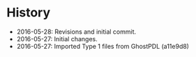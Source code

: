History
=======
- 2016-05-28: Revisions and initial commit.
- 2016-05-27: Initial changes.
- 2016-05-27: Imported Type 1 files from GhostPDL (a11e9d8)
